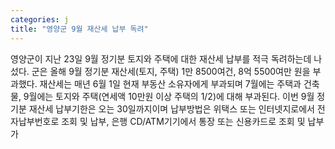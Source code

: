 ```yaml
---
categories: j
title: "영양군 9월 재산세 납부 독려"
---
```

영양군이 지난 23일 9월 정기분 토지와 주택에 대한 재산세 납부를 적극 독려하는데 나섰다. 군은 올해 9월 정기분 재산세(토지, 주택) 1만 8500여건, 8억 5500여만 원을 부과했다. 재산세는 매년 6월 1일 현재 부동산 소유자에게 부과되며 7월에는 주택과 건축물, 9월에는 토지와 주택(연세액 10만원 이상 주택의 1/2)에 대해 부과된다. 이번 9월 정기분 재산세 납부기한은 오는 30일까지이며 납부방법은 위택스 또는 인터넷지로에서 전자납부번호로 조회 및 납부, 은행 CD/ATM기기에서 통장 또는 신용카드로 조회 및 납부가